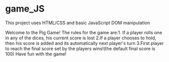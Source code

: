 # game_JS
This project uses HTML/CSS and basic JavaScript DOM manipulation

Welcome to the Pig Game! 
The rules for the game are:1. If a player rolls one in any of the dices, his current score is lost 2.If a player chooses to hold, then his score is added and its automatically next player's turn 3.First player to reach the final score set by the players wins!(the default final score is 100)
Have fun with the game!
